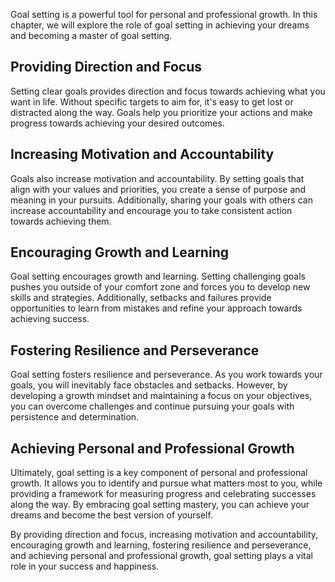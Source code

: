 
Goal setting is a powerful tool for personal and professional growth. In this chapter, we will explore the role of goal setting in achieving your dreams and becoming a master of goal setting.

Providing Direction and Focus
-----------------------------

Setting clear goals provides direction and focus towards achieving what you want in life. Without specific targets to aim for, it's easy to get lost or distracted along the way. Goals help you prioritize your actions and make progress towards achieving your desired outcomes.

Increasing Motivation and Accountability
----------------------------------------

Goals also increase motivation and accountability. By setting goals that align with your values and priorities, you create a sense of purpose and meaning in your pursuits. Additionally, sharing your goals with others can increase accountability and encourage you to take consistent action towards achieving them.

Encouraging Growth and Learning
-------------------------------

Goal setting encourages growth and learning. Setting challenging goals pushes you outside of your comfort zone and forces you to develop new skills and strategies. Additionally, setbacks and failures provide opportunities to learn from mistakes and refine your approach towards achieving success.

Fostering Resilience and Perseverance
-------------------------------------

Goal setting fosters resilience and perseverance. As you work towards your goals, you will inevitably face obstacles and setbacks. However, by developing a growth mindset and maintaining a focus on your objectives, you can overcome challenges and continue pursuing your goals with persistence and determination.

Achieving Personal and Professional Growth
------------------------------------------

Ultimately, goal setting is a key component of personal and professional growth. It allows you to identify and pursue what matters most to you, while providing a framework for measuring progress and celebrating successes along the way. By embracing goal setting mastery, you can achieve your dreams and become the best version of yourself.

By providing direction and focus, increasing motivation and accountability, encouraging growth and learning, fostering resilience and perseverance, and achieving personal and professional growth, goal setting plays a vital role in your success and happiness.
